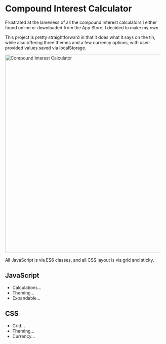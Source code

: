 # Compound Interest Calculator

Frustrated at the lameness of all the compound interest calculators I either found online or downloaded from the App Store, I decided to make my own.

This project is pretty straightforward in that it does what it says on the tin, while also offering three themes and a few currency options, with user-provided values saved via localStorage.

<img src="https://assets.gauslin.com/images/screenshots/interest-calculator.png" alt="Compound Interest Calculator" width="640">

All JavaScript is via ES6 classes, and all CSS layout is via grid and sticky.

## JavaScript

- Calculations...
- Theming...
- Expandable...

## CSS

- Grid...
- Theming...
- Currency...